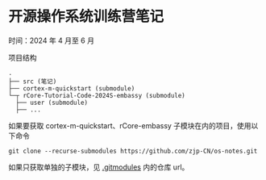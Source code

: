 # 开源操作系统训练营笔记

时间：2024 年 4 月至 6 月

项目结构

```text
.
├── src (笔记)
├── cortex-m-quickstart (submodule)
└─┬ rCore-Tutorial-Code-2024S-embassy (submodule)
  ├── user (submodule)
  ├── ...                                             
```

如果要获取 cortex-m-quickstart、rCore-embassy 子模块在内的项目，使用以下命令

```console
git clone --recurse-submodules https://github.com/zjp-CN/os-notes.git
```

如果只获取单独的子模块，见 [.gitmodules](https://github.com/zjp-CN/os-notes/blob/main/.gitmodules) 内的仓库 url。
